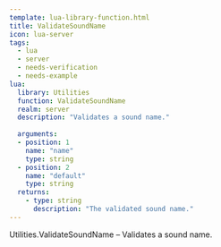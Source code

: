 ```yaml
---
template: lua-library-function.html
title: ValidateSoundName
icon: lua-server
tags:
  - lua
  - server
  - needs-verification
  - needs-example
lua:
  library: Utilities
  function: ValidateSoundName
  realm: server
  description: "Validates a sound name."
  
  arguments:
  - position: 1
    name: "name"
    type: string
  - position: 2
    name: "default"
    type: string
  returns:
    - type: string
      description: "The validated sound name."
---
```


<div class="lua__search__keywords">
Utilities.ValidateSoundName &#x2013; Validates a sound name.
</div>
